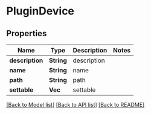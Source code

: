 # PluginDevice

## Properties

Name | Type | Description | Notes
------------ | ------------- | ------------- | -------------
**description** | **String** | description | 
**name** | **String** | name | 
**path** | **String** | path | 
**settable** | **Vec<String>** | settable | 

[[Back to Model list]](../README.md#documentation-for-models) [[Back to API list]](../README.md#documentation-for-api-endpoints) [[Back to README]](../README.md)


